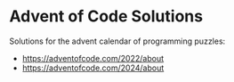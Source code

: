 # Advent of Code Solutions

Solutions for the advent calendar of programming puzzles:

-   https://adventofcode.com/2022/about
-   https://adventofcode.com/2024/about
